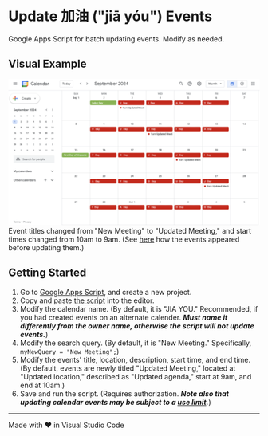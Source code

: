 # Update 加油 ("jiā yóu") Events

Google Apps Script for batch updating events. Modify as needed.

## Visual Example

<img src="screenshots/calendar.png" alt="screenshot of calendar" width="800"><br>Event titles changed from "New Meeting" to "Updated Meeting," and start times changed from 10am to 9am. (See [here](https://github.com/saegl5/jiayou_create_events) how the events appeared before updating them.)

## Getting Started

1. Go to [Google Apps Script](https://script.google.com/), and create a new project.
2. Copy and paste [the script](./Code.gs) into the editor.
3. Modify the calendar name. (By default, it is "JIA YOU." Recommended, if you had created events on an alternate calender.  ***Must name it differently from the owner name, otherwise the script will not update events.***)
4. Modify the search query. (By default, it is "New Meeting." Specifically, `myNewQuery = "New Meeting";`)
5. Modify the events' title, location, description, start time, and end time. (By default, events are newly titled "Updated Meeting," located at "Updated location," described as "Updated agenda," start at 9am, and end at 10am.)
6. Save and run the script. (Requires authorization. ***Note also that updating calendar events may be subject to a [use limit](https://support.google.com/a/answer/2905486?hl=en).***)

<hr>
Made with &heartsuit; in Visual Studio Code